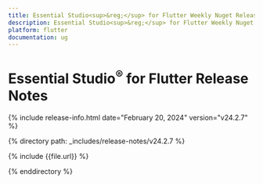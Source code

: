 ```yaml
---
title: Essential Studio<sup>&reg;</sup> for Flutter Weekly Nuget Release Release Notes  
description: Essential Studio<sup>&reg;</sup> for Flutter Weekly Nuget Release Release Notes  
platform: flutter
documentation: ug
---
```


# Essential Studio<sup>&reg;</sup> for Flutter Release Notes  

{% include release-info.html date="February 20, 2024" version="v24.2.7" %} 

{% directory path: _includes/release-notes/v24.2.7 %}

{% include {{file.url}} %}

{% enddirectory %}